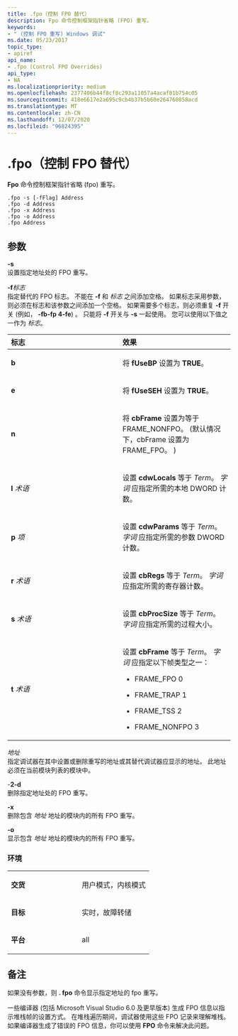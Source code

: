 ```yaml
---
title: .fpo（控制 FPO 替代）
description: Fpo 命令控制框架指针省略 (FPO) 重写。
keywords:
- " (控制 FPO 重写) Windows 调试"
ms.date: 05/23/2017
topic_type:
- apiref
api_name:
- .fpo (Control FPO Overrides)
api_type:
- NA
ms.localizationpriority: medium
ms.openlocfilehash: 2377406b44f8cf8c293a11057a4acaf81b754c05
ms.sourcegitcommit: 418e6617e2a695c9cb4b37b5b60e264760858acd
ms.translationtype: MT
ms.contentlocale: zh-CN
ms.lasthandoff: 12/07/2020
ms.locfileid: "96824395"
---
```

# <a name="fpo-control-fpo-overrides"></a>.fpo（控制 FPO 替代）


**Fpo** 命令控制框架指针省略 (fpo) 重写。

```dbgcmd
.fpo -s [-fFlag] Address 
.fpo -d Address 
.fpo -x Address 
.fpo -o Address 
.fpo Address 
```

## <a name="span-idddk_meta_control_fpo_overrides_dbgspanspan-idddk_meta_control_fpo_overrides_dbgspanparameters"></a><span id="ddk_meta_control_fpo_overrides_dbg"></span><span id="DDK_META_CONTROL_FPO_OVERRIDES_DBG"></span>参数


<span id="_______-s______"></span><span id="_______-S______"></span>**-s**   
设置指定地址处的 FPO 重写。

<span id="_______-fFlag______"></span><span id="_______-fflag______"></span><span id="_______-FFLAG______"></span>**-f**_标志_   
指定替代的 FPO 标志。 不能在 **-f** 和 *标志* 之间添加空格。 如果标志采用参数，则必须在标志和该参数之间添加一个空格。 如果需要多个标志，则必须重复 **-f** 开关 (例如， **-fb-fp 4-fe**) 。 只能将 **-f** 开关与 **-s** 一起使用。 您可以使用以下值之一作为 *标志*。

<table>
<colgroup>
<col width="50%" />
<col width="50%" />
</colgroup>
<thead>
<tr class="header">
<th align="left">标志</th>
<th align="left">效果</th>
</tr>
</thead>
<tbody>
<tr class="odd">
<td align="left"><p><strong>b</strong></p></td>
<td align="left"><p>将 <strong>fUseBP</strong> 设置为 <strong>TRUE</strong>。</p></td>
</tr>
<tr class="even">
<td align="left"><p><strong>e</strong></p></td>
<td align="left"><p>将 <strong>fUseSEH</strong> 设置为 <strong>TRUE</strong>。</p></td>
</tr>
<tr class="odd">
<td align="left"><p><strong>n</strong></p></td>
<td align="left"><p>将 <strong>cbFrame</strong> 设置为等于 FRAME_NONFPO。  (默认情况下，cbFrame 设置为 FRAME_FPO。 ) </p></td>
</tr>
<tr class="even">
<td align="left"><p><strong>l</strong> <strong></strong> <em>术语</em></p></td>
<td align="left"><p>设置 <strong>cdwLocals</strong> 等于 <em>Term</em>。 <em>字词</em> 应指定所需的本地 DWORD 计数。</p></td>
</tr>
<tr class="odd">
<td align="left"><p><strong>p</strong> <strong></strong> <em>项</em></p></td>
<td align="left"><p>设置 <strong>cdwParams</strong> 等于 <em>Term</em>。 <em>字词</em> 应指定所需的参数 DWORD 计数。</p></td>
</tr>
<tr class="even">
<td align="left"><p><strong>r</strong> <strong></strong> <em>术语</em></p></td>
<td align="left"><p>设置 <strong>cbRegs</strong> 等于 <em>Term</em>。 <em>字词</em> 应指定所需的寄存器计数。</p></td>
</tr>
<tr class="odd">
<td align="left"><p><strong>s</strong> <strong></strong> <em>术语</em></p></td>
<td align="left"><p>设置 <strong>cbProcSize</strong> 等于 <em>Term</em>。 <em>字词</em> 应指定所需的过程大小。</p></td>
</tr>
<tr class="even">
<td align="left"><p><strong>t</strong> <strong></strong> <em>术语</em></p></td>
<td align="left"><p>设置 <strong>cbFrame</strong> 等于 <em>Term</em>。 <em>字词</em> 应指定以下帧类型之一：</p>
<ul>
<li><p>FRAME_FPO 0</p></li>
<li><p>FRAME_TRAP 1</p></li>
<li><p>FRAME_TSS 2</p></li>
<li><p>FRAME_NONFPO 3</p></li>
</ul></td>
</tr>
</tbody>
</table>

 

<span id="_______Address______"></span><span id="_______address______"></span><span id="_______ADDRESS______"></span>*地址*   
指定调试器在其中设置或删除重写的地址或其替代调试器应显示的地址。 此地址必须在当前模块列表的模块中。

<span id="_______-d______"></span><span id="_______-D______"></span> -**2-d**   
删除指定地址处的 FPO 重写。

<span id="_______-x______"></span><span id="_______-X______"></span>**-x**   
删除包含 *地址* 地址的模块内的所有 FPO 重写。

<span id="_______-o______"></span><span id="_______-O______"></span>**-o**   
显示包含 *地址* 地址的模块内的所有 FPO 重写。

### <a name="span-idenvironmentspanspan-idenvironmentspanspan-idenvironmentspanenvironment"></a><span id="Environment"></span><span id="environment"></span><span id="ENVIRONMENT"></span>环境

<table>
<colgroup>
<col width="50%" />
<col width="50%" />
</colgroup>
<tbody>
<tr class="odd">
<td align="left"><p><strong>交货</strong></p></td>
<td align="left"><p>用户模式，内核模式</p></td>
</tr>
<tr class="even">
<td align="left"><p><strong>目标</strong></p></td>
<td align="left"><p>实时，故障转储</p></td>
</tr>
<tr class="odd">
<td align="left"><p><strong>平台</strong></p></td>
<td align="left"><p>all</p></td>
</tr>
</tbody>
</table>

 

<a name="remarks"></a>备注
-------

如果没有参数，则 **. fpo** 命令显示指定地址的 fpo 重写。

一些编译器 (包括 Microsoft Visual Studio 6.0 及更早版本) 生成 FPO 信息以指示堆栈帧的设置方式。 在堆栈遍历期间，调试器使用这些 FPO 记录来理解堆栈。 如果编译器生成了错误的 FPO 信息，你可以使用 **FPO** 命令来解决此问题。

 

 





